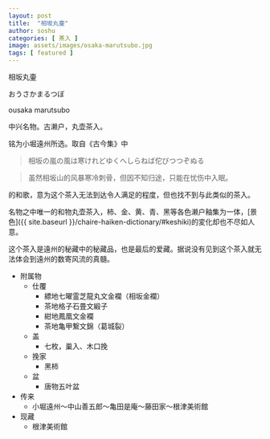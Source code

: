 ```yaml
---
layout: post
title:  "相坂丸壷"
author: soshu
categories: [ 茶入 ]
image: assets/images/osaka-marutsubo.jpg
tags: [ featured ]
---
```


相坂丸壷

おうさかまるつぼ

ousaka marutsubo

中兴名物。古濑户，丸壶茶入。

铭为小堀遠州所选。取自《古今集》中

> 相坂の嵐の風は寒けれどゆくへしらねば佗びつつぞぬる

> 虽然相坂山的风暴寒冷刺骨，但因不知归途，只能在忧伤中入眠。

的和歌，意为这个茶入无法到达令人满足的程度，但也找不到与此类似的茶入。

名物之中唯一的和物丸壶茶入，柿、金、黄、青、黑等各色濑户釉集为一体，[景色]({{ site.baseurl }}/chaire-haiken-dictionary/#keshiki)的変化却也不尽如人意。

这个茶入是遠州的秘藏中的秘藏品，也是最后的爱藏。据说没有见到这个茶入就无法体会到遠州的数寄风流的真髓。

+ 附属物
    + 仕覆
        + 縹地七曜霊芝龍丸文金襴（相坂金襴）
        + 茶地格子石畳文緞子
        + 紺地鳳凰文金襴
        + 茶地亀甲繋文錦（葛城裂）
    + 盖
        + 七枚，巢入、木口挽
    + 挽家
        + 黑柿
    + 盆
        + 唐物五叶盆
+ 传来
    + 小堀遠州～中山善五郎～亀田是庵～藤田家～根津美術館
+ 现藏
    + 根津美術館
